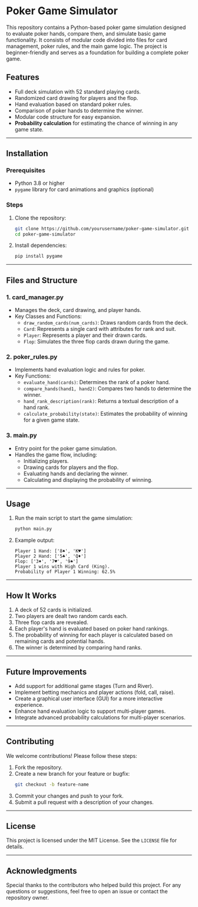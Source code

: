 # Poker Game Simulator

This repository contains a Python-based poker game simulation designed to evaluate poker hands, compare them, and simulate basic game functionality. It consists of modular code divided into files for card management, poker rules, and the main game logic. The project is beginner-friendly and serves as a foundation for building a complete poker game.

## Features

- Full deck simulation with 52 standard playing cards.
- Randomized card drawing for players and the flop.
- Hand evaluation based on standard poker rules.
- Comparison of poker hands to determine the winner.
- Modular code structure for easy expansion.
- **Probability calculation** for estimating the chance of winning in any game state.

---

## Installation

### Prerequisites

- Python 3.8 or higher
- `pygame` library for card animations and graphics (optional)

### Steps

1. Clone the repository:
   ```bash
   git clone https://github.com/yourusername/poker-game-simulator.git
   cd poker-game-simulator
   ```

2. Install dependencies:
   ```bash
   pip install pygame
   ```

---

## Files and Structure

### **1. card_manager.py**
- Manages the deck, card drawing, and player hands.
- Key Classes and Functions:
  - `draw_random_cards(num_cards)`: Draws random cards from the deck.
  - `Card`: Represents a single card with attributes for rank and suit.
  - `Player`: Represents a player and their drawn cards.
  - `Flop`: Simulates the three flop cards drawn during the game.

### **2. poker_rules.py**
- Implements hand evaluation logic and rules for poker.
- Key Functions:
  - `evaluate_hand(cards)`: Determines the rank of a poker hand.
  - `compare_hands(hand1, hand2)`: Compares two hands to determine the winner.
  - `hand_rank_description(rank)`: Returns a textual description of a hand rank.
  - `calculate_probability(state)`: Estimates the probability of winning for a given game state.

### **3. main.py**
- Entry point for the poker game simulation.
- Handles the game flow, including:
  - Initializing players.
  - Drawing cards for players and the flop.
  - Evaluating hands and declaring the winner.
  - Calculating and displaying the probability of winning.

---

## Usage

1. Run the main script to start the game simulation:
   ```bash
   python main.py
   ```

2. Example output:
   ```
   Player 1 Hand: ['8♠', 'K♥']
   Player 2 Hand: ['5♣', 'Q♦']
   Flop: ['3♦', '7♥', '9♠']
   Player 1 wins with High Card (King).
   Probability of Player 1 Winning: 62.5%
   ```

---

## How It Works

1. A deck of 52 cards is initialized.
2. Two players are dealt two random cards each.
3. Three flop cards are revealed.
4. Each player's hand is evaluated based on poker hand rankings.
5. The probability of winning for each player is calculated based on remaining cards and potential hands.
6. The winner is determined by comparing hand ranks.

---

## Future Improvements

- Add support for additional game stages (Turn and River).
- Implement betting mechanics and player actions (fold, call, raise).
- Create a graphical user interface (GUI) for a more interactive experience.
- Enhance hand evaluation logic to support multi-player games.
- Integrate advanced probability calculations for multi-player scenarios.

---

## Contributing

We welcome contributions! Please follow these steps:

1. Fork the repository.
2. Create a new branch for your feature or bugfix:
   ```bash
   git checkout -b feature-name
   ```
3. Commit your changes and push to your fork.
4. Submit a pull request with a description of your changes.

---

## License

This project is licensed under the MIT License. See the `LICENSE` file for details.

---

## Acknowledgments

Special thanks to the contributors who helped build this project. For any questions or suggestions, feel free to open an issue or contact the repository owner.

